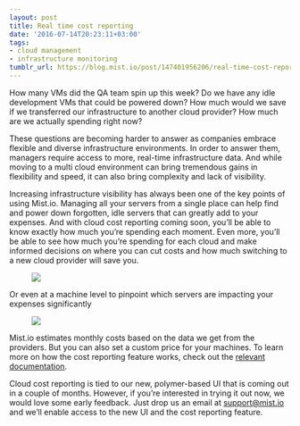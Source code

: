 ```yaml
---
layout: post
title: Real time cost reporting
date: '2016-07-14T20:23:11+03:00'
tags:
- cloud management
- infrastructure monitoring
tumblr_url: https://blog.mist.io/post/147401956206/real-time-cost-reporting
---
```

How many VMs did the QA team spin up this week? Do we have any idle development VMs that could be powered down? How much would we save if we transferred our infrastructure to another cloud provider? How much are we actually spending right now?

These questions are becoming harder to answer as companies embrace flexible and diverse infrastructure environments. In order to answer them, managers require access to more, real-time infrastructure data. And while moving to a multi cloud environment can bring tremendous gains in flexibility and speed, it can also bring complexity and lack of visibility.

Increasing infrastructure visibility has always been one of the key points of using Mist.io. Managing all your servers from a single place can help find and power down forgotten, idle servers that can greatly add to your expenses. And with cloud cost reporting coming soon, you’ll be able to know exactly how much you’re spending each moment. Even more, you’ll be able to see how much you’re spending for each cloud and make informed decisions on where you can cut costs and how much switching to a new cloud provider will save you.

<figure data-orig-width="1000" data-orig-height="383" class="tmblr-full"><img src="/images/tumblr-images/tumblr_inline_oabeugc8571rgqrs8_540.png" data-orig-width="1000" data-orig-height="383"></figure>

Or even at a machine level to pinpoint which servers are impacting your expenses significantly

<figure data-orig-width="1000" data-orig-height="441" class="tmblr-full"><img src="/images/tumblr-images/tumblr_inline_oabev2H5TQ1rgqrs8_540.png" data-orig-width="1000" data-orig-height="441"></figure>

Mist.io estimates monthly costs based on the data we get from the providers. But you can also set a custom price for your machines. To learn more on how the cost reporting feature works, check out the [relevant documentation](http://docs.mist.io/article/103-cost-reporting-with-mist-io).

Cloud cost reporting is tied to our new, polymer-based UI that is coming out in a couple of months. However, if you’re interested in trying it out now, we would love some early feedback. Just drop us an email at support@mist.io and we’ll enable access to the new UI and the cost reporting feature.

